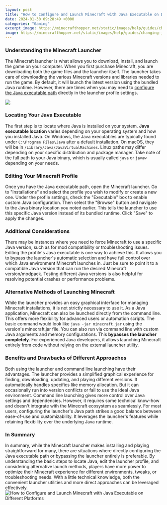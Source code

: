 ```yaml
---
layout: post
title: "How to Configure and Launch Minecraft with Java Executable on Different Platforms"
date: 2024-01-30 09:28:49 +0000
categories: "Gaming"
excerpt_image: https://minecrafthopper.net/static/images/help/guides/changing-java-version/changing-java-version-2.png
image: https://minecrafthopper.net/static/images/help/guides/changing-java-version/changing-java-version-2.png
---
```


### Understanding the Minecraft Launcher 
The Minecraft launcher is what allows you to download, install, and launch the game on your computer. When you first purchase Minecraft, you are downloading both the game files and the launcher itself. The launcher takes care of downloading the various Minecraft versions and libraries needed to run the game. By default, it will launch the latest version using the bundled Java runtime. However, there are times when you may need to [configure the Java executable path](https://store.fi.io.vn/wiener-are-always-the-perfect-answer-dachshund-1) directly in the launcher profile settings.

![](https://polycraft.utdallas.edu/images/6/69/1._Select_Minecraft_launcher_launch_options.png)
### Locating Your Java Executable
The first step is to locate where Java is installed on your system. **Java executable location** varies depending on your operating system and how you installed Java. On Windows, the Java executables are typically found under `C:\Program Files\Java` after a default installation. On macOS, they will be in `/Library/Java/JavaVirtualMachines`. Linux paths may differ depending on your specific distribution and package manager. Take note of the full path to your Java binary, which is usually called `java` or `javaw` depending on your needs.
### Editing Your Minecraft Profile
Once you have the Java executable path, open the Minecraft launcher. Go to "Installations" and select the profile you wish to modify or create a new one. Under the profile settings, check the "Executable" box to enable custom Java configuration. Then select the "Browse" button and navigate to the Java binary location you noted earlier. This tells the launcher to use this specific Java version instead of its bundled runtime. Click "Save" to apply the changes.
### Additional Considerations 
There may be instances where you need to force Minecraft to use a specific Java version, such as for mod compatibility or troubleshooting issues. Editing the profile's Java executable is one way to achieve this. It allows you to bypass the launcher's automatic selection and have full control over which Java environment Minecraft launches in. Just be sure to point it to a compatible Java version that can run the desired Minecraft version/modpack. Testing different Java versions is also helpful for resolving potential crashes or performance problems.
### Alternative Methods of Launching Minecraft
While the launcher provides an easy graphical interface for managing Minecraft installations, it is not strictly necessary to use it. As a Java application, Minecraft can also be launched directly from the command line. This offers more flexibility for advanced users or automation scripts. The basic command would look like `java -jar minecraft.jar` using the version's minecraft.jar file. You can also run via command line with custom Java arguments and memory configurations. This **bypasses the launcher completely**. For experienced Java developers, it allows launching Minecraft entirely from code without relying on the external launcher utility.
### Benefits and Drawbacks of Different Approaches
Both using the launcher and command line launching have their advantages. The launcher provides a simplified graphical experience for finding, downloading, updating, and playing different versions. It automatically handles specifics like memory allocation. But it can occasionally run into version conflicts or fail to use the ideal Java environment. Command line launching gives more control over Java settings and dependencies. However, it requires some technical know-how and doesn't integrate with the Minecraft ecosystem as seamlessly. For most users, configuring the launcher's Java path strikes a good balance between ease-of-use and customizability. It leverages the launcher's features while retaining flexibility over the underlying Java runtime.
### In Summary 
In summary, while the Minecraft launcher makes installing and playing straightforward for many, there are situations where directly configuring the Java executable path or bypassing the launcher entirely is preferable. By understanding the basic steps to locate Java, edit the launcher profile, and considering alternative launch methods, players have more power to optimize their Minecraft experience for different environments, tweaks, or troubleshooting needs. With a little technical knowledge, both the convenient launcher utilities and more direct approaches can be leveraged effectively.
![How to Configure and Launch Minecraft with Java Executable on Different Platforms](https://minecrafthopper.net/static/images/help/guides/changing-java-version/changing-java-version-2.png)
